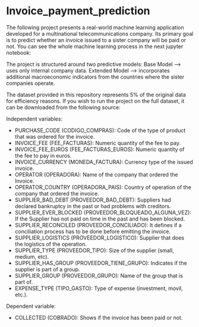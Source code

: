 # Invoice_payment_prediction
The following project presents a real-world machine learning application developed for a multinational telecommunications company. Its primary goal is to predict whether an invoice issued to a sister company will be paid or not.
You can see the whole machine learning process in the next jupyter notebook:


The project is structured around two predictive models:
Base Model –> uses only internal company data.
Extended Model –> incorporates additional macroeconomic indicators from the countries where the sister companies operate.


The dataset provided in this repository represents 5% of the original data for efficiency reasons. If you wish to run the project on the full dataset, it can be downloaded from the following source:

Independent variables:
- PURCHASE_CODE (CODIGO_COMPRAS): Code of the type of product that was ordered for the invoice.
- INVOICE_FEE (FEE_FACTURAS): Numeric quantity of the fee to pay.
- INVOICE_FEE_EUROS (FEE_FACTURAS_EUROS): Numeric quantity of the fee to pay in euros.
- INVOICE_CURRENCY (MONEDA_FACTURA): Currency type of the issued invoice.
- OPERATOR (OPERADORA): Name of the company that ordered the Invoice.
- OPERATOR_COUNTRY (OPERADORA_PAIS): Country of operation of the company that ordered the invoice.
- SUPPLIER_BAD_DEBT (PROVEEDOR_BAD_DEBT): Suppliers had declared bankruptcy in the past or had problems with creditors.
- SUPPLIER_EVER_BLOCKED (PROVEEDOR_BLOQUEADO_ALGUNA_VEZ): If the Supplier has not paid on time in the past and has been blocked.
- SUPPLIER_RECONCILED (PROVEEDOR_CONCILIADO): It defines if a conciliation process has to be done before emitting the invoice.
- SUPPLIER_LOGISTICS (PROVEEDOR_LOGISTICO): Supplier that does the logistics of the operation.
- SUPPLIER_TYPE (PROVEEDOR_TIPO): Size of the supplier (small, medium, etc).
- SUPPLIER_HAS_GROUP (PROVEEDOR_TIENE_GRUPO): Indicates if the supplier is part of a group.
- SUPPLIER_GROUP (PROVEEDOR_GRUPO): Name of the group that is part of.
- EXPENSE_TYPE (TIPO_GASTO): Type of expense (investment, movil, etc.).

Dependent variable:
- COLLECTED (COBRADO): Shows if the invoice has been paid or not.

